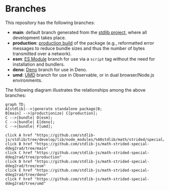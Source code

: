 <!--

@license Apache-2.0

Copyright (c) 2022 The Stdlib Authors.

Licensed under the Apache License, Version 2.0 (the "License");
you may not use this file except in compliance with the License.
You may obtain a copy of the License at

    http://www.apache.org/licenses/LICENSE-2.0

Unless required by applicable law or agreed to in writing, software
distributed under the License is distributed on an "AS IS" BASIS,
WITHOUT WARRANTIES OR CONDITIONS OF ANY KIND, either express or implied.
See the License for the specific language governing permissions and
limitations under the License.

-->

# Branches

This repository has the following branches:

-   **main**: default branch generated from the [stdlib project][stdlib-url], where all development takes place.
-   **production**: [production build][production-url] of the package (e.g., reformatted error messages to reduce bundle sizes and thus the number of bytes transmitted over a network).
-   **esm**: [ES Module][esm-url] branch for use via a `script` tag without the need for installation and bundlers.
-   **deno**: [Deno][deno-url] branch for use in Deno.
-   **umd**: [UMD][umd-url] branch for use in Observable, or in dual browser/Node.js environments.

The following diagram illustrates the relationships among the above branches:

```mermaid
graph TD;
A[stdlib]-->|generate standalone package|B;
B[main] -->|productionize| C[production];
C -->|bundle| D[esm];
C -->|bundle| E[deno];
C -->|bundle| F[umd];

click A href "https://github.com/stdlib-js/stdlib/tree/develop/lib/node_modules/%40stdlib/math/strided/special/ddeg2rad"
click B href "https://github.com/stdlib-js/math-strided-special-ddeg2rad/tree/main"
click C href "https://github.com/stdlib-js/math-strided-special-ddeg2rad/tree/production"
click D href "https://github.com/stdlib-js/math-strided-special-ddeg2rad/tree/esm"
click E href "https://github.com/stdlib-js/math-strided-special-ddeg2rad/tree/deno"
click F href "https://github.com/stdlib-js/math-strided-special-ddeg2rad/tree/umd"
```

[stdlib-url]: https://github.com/stdlib-js/stdlib/tree/develop/lib/node_modules/%40stdlib/math/strided/special/ddeg2rad
[production-url]: https://github.com/stdlib-js/math-strided-special-ddeg2rad/tree/production
[deno-url]: https://github.com/stdlib-js/math-strided-special-ddeg2rad/tree/deno
[umd-url]: https://github.com/stdlib-js/math-strided-special-ddeg2rad/tree/umd
[esm-url]: https://github.com/stdlib-js/math-strided-special-ddeg2rad/tree/esm